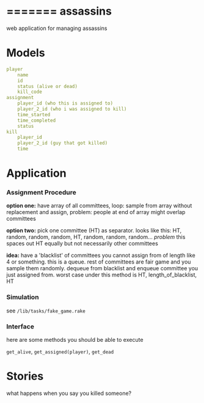 =======
assassins
=========

web application for managing assassins 

# Models

```yaml
player
	name
	id
	status (alive or dead)
	kill_code
assignment
	player_id (who this is assigned to)
	player_2_id (who i was assigned to kill)
	time_started
	time_completed
	status
kill
	player_id
	player_2_id (guy that got killed)
	time
```


# Application

### Assignment Procedure
__option one:__ have array of all committees, loop: sample from array without replacement and assign, problem: people at end of array might overlap committees

__option two:__ pick one committee (HT) as separator. looks like this: HT, random, random, random, HT, random, random, random... _problem_ this spaces out HT equally but not necessarily other committees

__idea:__ have a 'blacklist' of committees you cannot assign from of length like 4 or something. this is a queue. rest of committees are fair game and you sample them randomly. dequeue from blacklist and enqueue committee you just assigned from. worst case under this method is HT, length_of_blacklist, HT

### Simulation

see `/lib/tasks/fake_game.rake`

### Interface
here are some methods you should be able to execute

`get_alive`, `get_assigned(player)`, `get_dead`

# Stories

what happens when you say you killed someone?
